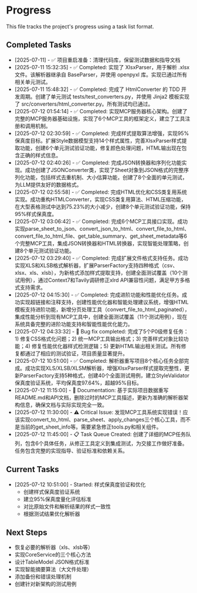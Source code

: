 # Progress

This file tracks the project's progress using a task list format.

## Completed Tasks

* [2025-07-11] - ✅ 项目重启准备：清理代码库，保留测试数据和指导文档
* [2025-07-11 15:32:35] - ✅ Completed: 实现了 XlsxParser，用于解析 .xlsx 文件。该解析器继承自 BaseParser，并使用 openpyxl 库。实现已通过所有相关单元测试。
* [2025-07-11 15:48:32] - ✅ Completed: 完成了 HtmlConverter 的 TDD 开发周期。创建了单元测试 tests/test_converters.py，并使用 Jinja2 模板实现了 src/converters/html_converter.py。所有测试均已通过。
* [2025-07-12 01:54:14] - ✅ Completed: 实现MCP服务器核心架构。创建了完整的MCP服务器基础设施，实现了6个MCP工具的框架定义，建立了工具注册和调用机制。
* [2025-07-12 02:30:59] - ✅ Completed: 完成样式提取算法增强，实现95%保真度目标。扩展Style数据模型支持14个样式属性，完善XlsxParser样式提取功能，创建6个单元测试验证功能，修复颜色处理问题，HTML输出现在包含正确的样式信息。
* [2025-07-12 02:40:26] - ✅ Completed: 完成JSON转换器和序列化功能实现。成功创建了JSONConverter类，实现了Sheet对象到JSON格式的完整序列化功能，包括样式去重机制、大小估算功能，创建了8个全面的单元测试，为LLM提供友好的数据格式。
* [2025-07-12 02:55:58] - ✅ Completed: 完成HTML优化和CSS类复用系统实现。成功重构HTMLConverter，实现CSS类复用算法、HTML压缩功能，在大型表格测试中达到75.23%的大小减少，创建8个单元测试验证功能，保持95%样式保真度。
* [2025-07-12 03:06:42] - ✅ Completed: 完成6个MCP工具接口实现。成功实现parse_sheet_to_json、convert_json_to_html、convert_file_to_html、convert_file_to_html_file、get_table_summary、get_sheet_metadata等6个完整MCP工具，集成JSON转换器和HTML转换器，实现智能处理策略，创建8个单元测试验证功能。
* [2025-07-12 03:29:40] - ✅ Completed: 完成扩展文件格式支持任务。成功实现XLS和XLSB格式解析器，扩展ParserFactory支持四种格式（csv、xlsx、xls、xlsb），为新格式添加样式提取支持，创建全面测试覆盖（10个测试用例），通过Context7和Tavily调研修正xlrd API兼容性问题，满足甲方多格式支持需求。
* [2025-07-12 04:15:30] - ✅ Completed: 完成进阶功能和性能优化任务。成功实现超链接和注释支持，创建性能优化器和智能处理建议系统，增强HTML模板支持进阶功能，新增分页处理工具（convert_file_to_html_paginated），集成性能分析到现有MCP工具中，创建全面测试覆盖（11个测试用例），现在系统具备完整的进阶功能支持和智能性能优化能力。
* [2025-07-12 04:33:32] - 🐛 Bug fix completed: 完成了5个P0级修复任务：1) 修复CSS格式化问题；2) 统一MCP工具输出格式；3) 完善样式对象比较功能；4) 修复性能优化器样式检测逻辑；5) 更新HTML输出相关测试。所有修复都通过了相应的测试验证，项目质量显著提升。
* [2025-07-12 10:51:00] - ✅ Completed: 解析器重写项目8个核心任务全部完成。成功实现XLS/XLSB/XLSM解析器，增强XlsxParser样式提取完整性，更新ParserFactory支持5种格式，创建40个全面测试用例，建立StyleValidator保真度验证系统，平均保真度97.64%，超越95%目标。
* [2025-07-12 11:15:00] - 📝 Documentation: 基于实际项目数据重写README.md和API文档，删除过时的MCP工具描述，更新为准确的解析器架构信息，确保文档与实际实现完全一致。
* [2025-07-12 11:30:00] - ⚠️ Critical Issue: 发现MCP工具系统实现错误！应该实现convert_to_html、parse_sheet、apply_changes三个核心工具，而不是当前的get_sheet_info等。需要紧急修正tools.py和相关组件。
* [2025-07-12 11:45:00] - 📋 Task Queue Created: 创建了详细的MCP任务队列，包含6个具体任务，从修正工具定义到集成测试，为交接工作做好准备。任务包含完整的实现指导、验证标准和依赖关系。

## Current Tasks

* [2025-07-12 10:51:00] - Started: 样式保真度验证和优化
  - 创建样式保真度验证系统
  - 建立95%保真度量化评估标准
  - 对比原始文件和解析结果的样式一致性
  - 根据测试结果优化解析器

## Next Steps

* 恢复必要的解析器（xls、xlsb等）
* 实现CoreService的三个核心方法
* 设计TableModel JSON格式标准
* 实现智能摘要算法（大文件处理）
* 添加备份和错误处理机制
* 创建针对新架构的测试用例